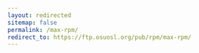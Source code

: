 ```yaml
---
layout: redirected
sitemap: false
permalink: /max-rpm/
redirect_to: https://ftp.osuosl.org/pub/rpm/max-rpm/
---
```

